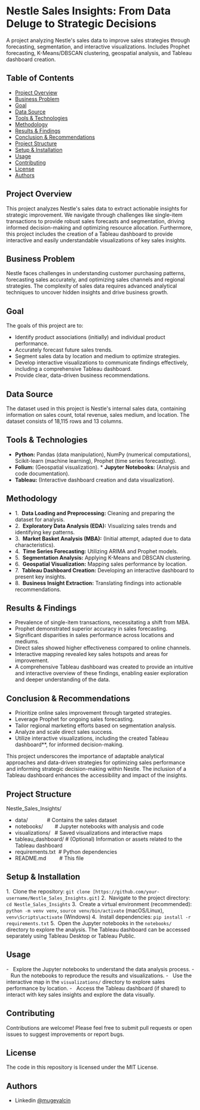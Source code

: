 # Nestle Sales Insights: From Data Deluge to Strategic Decisions
A project analyzing Nestle's sales data to improve sales strategies through forecasting, segmentation, and interactive visualizations. Includes Prophet forecasting, K-Means/DBSCAN clustering, geospatial analysis, and Tableau dashboard creation.

## Table of Contents

- [Project Overview](#project-overview)
- [Business Problem](#business-problem)
- [Goal](#goal)
- [Data Source](#data-source)
- [Tools & Technologies](#tools--technologies)
- [Methodology](#methodology)
- [Results & Findings](#results--findings)
- [Conclusion & Recommendations](#conclusion--recommendations)
- [Project Structure](#project-structure)
- [Setup & Installation](#setup--installation)
- [Usage](#usage)
- [Contributing](#contributing)
- [License](#license)
- [Authors](#authors)

## Project Overview

This project analyzes Nestle's sales data to extract actionable insights for strategic improvement. We navigate through challenges like single-item transactions to provide robust sales forecasts and segmentation, driving informed decision-making and optimizing resource allocation. Furthermore, this project includes the creation of a Tableau dashboard to provide interactive and easily understandable visualizations of key sales insights.

## Business Problem

Nestle faces challenges in understanding customer purchasing patterns, forecasting sales accurately, and optimizing sales channels and regional strategies. The complexity of sales data requires advanced analytical techniques to uncover hidden insights and drive business growth.

## Goal

The goals of this project are to:

* Identify product associations (initially) and individual product performance.
* Accurately forecast future sales trends.
* Segment sales data by location and medium to optimize strategies.
* Develop interactive visualizations to communicate findings effectively, including a comprehensive Tableau dashboard.
* Provide clear, data-driven business recommendations.

## Data Source

The dataset used in this project is Nestle's internal sales data, containing information on sales count, total revenue, sales medium, and location. The dataset consists of 18,115 rows and 13 columns.

## Tools & Technologies

* **Python:** Pandas (data manipulation), NumPy (numerical computations), Scikit-learn (machine learning), Prophet (time series forecasting).
* **Folium:** (Geospatial visualization).
* **Jupyter Notebooks:** (Analysis and code documentation).
* **Tableau:** (Interactive dashboard creation and data visualization).

## Methodology

- 1.  **Data Loading and Preprocessing:** Cleaning and preparing the dataset for analysis.
- 2.  **Exploratory Data Analysis (EDA):** Visualizing sales trends and identifying key patterns.
- 3.  **Market Basket Analysis (MBA):** (Initial attempt, adapted due to data characteristics).
- 4.  **Time Series Forecasting:** Utilizing ARIMA and Prophet models.
- 5.  **Segmentation Analysis:** Applying K-Means and DBSCAN clustering.
- 6.  **Geospatial Visualization:** Mapping sales performance by location.
- 7.  **Tableau Dashboard Creation:** Developing an interactive dashboard to present key insights.
- 8.  **Business Insight Extraction:** Translating findings into actionable recommendations.

## Results & Findings

* Prevalence of single-item transactions, necessitating a shift from MBA.
* Prophet demonstrated superior accuracy in sales forecasting.
* Significant disparities in sales performance across locations and mediums.
* Direct sales showed higher effectiveness compared to online channels.
* Interactive mapping revealed key sales hotspots and areas for improvement.
* A comprehensive Tableau dashboard was created to provide an intuitive and interactive overview of these findings, enabling easier exploration and deeper understanding of the data.

## Conclusion & Recommendations

* Prioritize online sales improvement through targeted strategies.
* Leverage Prophet for ongoing sales forecasting.
* Tailor regional marketing efforts based on segmentation analysis.
* Analyze and scale direct sales success.
* Utilize interactive visualizations, including the created Tableau dashboard**, for informed decision-making.

This project underscores the importance of adaptable analytical approaches and data-driven strategies for optimizing sales performance and informing strategic decision-making within Nestle. The inclusion of a Tableau dashboard enhances the accessibility and impact of the insights.

## Project Structure

Nestle_Sales_Insights/
* data/             # Contains the sales dataset
* notebooks/        # Jupyter notebooks with analysis and code
* visualizations/   # Saved visualizations and interactive maps
* tableau_dashboard/ # (Optional) Information or assets related to the Tableau dashboard
* requirements.txt  # Python dependencies
* README.md         # This file


## Setup & Installation

1.  Clone the repository: `git clone [https://github.com/your-username/Nestle_Sales_Insights.git]`
2.  Navigate to the project directory: `cd Nestle_Sales_Insights`
3.  Create a virtual environment (recommended): `python -m venv venv`, `source venv/bin/activate` (macOS/Linux), `venv\Scripts\activate` (Windows)
4.  Install dependencies: `pip install -r requirements.txt`
5.  Open the Jupyter notebooks in the `notebooks/` directory to explore the analysis. The Tableau dashboard can be accessed separately using Tableau Desktop or Tableau Public.

## Usage

-   Explore the Jupyter notebooks to understand the data analysis process.
-   Run the notebooks to reproduce the results and visualizations.
-   Use the interactive map in the `visualizations/` directory to explore sales performance by location.
-   Access the Tableau dashboard (if shared) to interact with key sales insights and explore the data visually.

## Contributing

Contributions are welcome! Please feel free to submit pull requests or open issues to suggest improvements or report bugs.

## License

The code in this repository is licensed under the MIT License.

## Authors

- Linkedin [@mugeyalcin](https://www.linkedin.com/in/mugeylcn/)
